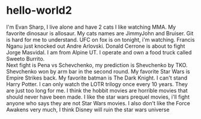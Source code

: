# hello-world2

I'm Evan Sharp, I live alone and have 2 cats
I like watching MMA.
My favorite dinosaur is allosaur.
My cats names are JimmyJohn and Bruiser.
Git is hard for me to understand.
UFC on fox is on tonight, i'm watching. 
Francis Nganu just knocked out Andre Arlovski.
Donald Cerrone is about to fight Jorge Masvidal.
I am from Alpine UT.  I operate and own a food truck called Sweeto Burrito.  
Next fight is Pena vs Schevchenko, my prediction is Shevchenko by TKO.
Shevchenko won by arm bar in the second round.
My favorite Star Wars is Empire Strikes back.
My favorite batman is The Dark Knight.
I can't stand Harry Potter.
I can only watch the LOTR trilogy once every 10 years.  They are just too long for me.
I think the hobbit movies are horrible movies that should never have been made.
I like the star wars prequel movies, i'll fight anyone who says they are not Star Wars movies.
I also don't like the Force Awakens very much, I think Disney will ruin the star wars universe

